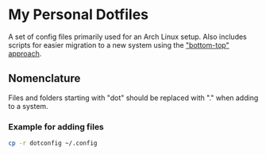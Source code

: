 # My Personal Dotfiles

A set of config files primarily used for an Arch Linux setup. Also includes scripts for easier migration to a new system using the ["bottom-top" approach](https://wiki.archlinux.org/index.php/Migrate_installation_to_new_hardware#Bottom_to_top).

## Nomenclature

Files and folders starting with "dot" should be replaced with "." when adding to a system.

### Example for adding files

```bash
cp -r dotconfig ~/.config
```

